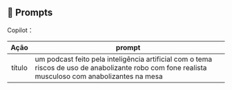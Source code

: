 ## 🧠 Prompts


Copilot：

|   Ação   | prompt                                                                                                                                                                                                                                                                         |
| :------: | ------------------------------------------------------------------------------------------------------------------------------------------------------------------------------------------------------------------------------------------------------------------------------ |
|  título  | um podcast feito pela inteligência artificial com o tema riscos de uso de anabolizante robo com fone realista musculoso com anabolizantes na mesa                                                        |
